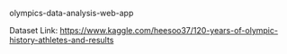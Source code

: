 olympics-data-analysis-web-app


Dataset Link: https://www.kaggle.com/heesoo37/120-years-of-olympic-history-athletes-and-results
